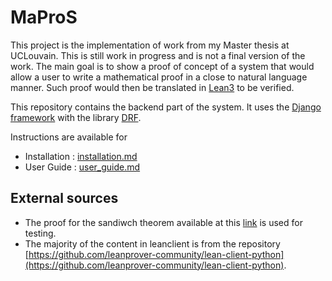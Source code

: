 # MaProS
This project is the implementation of work from my Master thesis at UCLouvain.
This is still work in progress and is not a final version of the work.
The main goal is to show a proof of concept of a system that would allow a user to write a mathematical proof in a
close to natural language manner.
Such proof would then be translated in [Lean3](https://leanprover.github.io/) to be verified.

This repository contains the backend part of the system.
It uses the [Django framework](https://www.djangoproject.com/) with the library [DRF](https://www.django-rest-framework.org/).

Instructions are available for
* Installation : [installation.md](installation.md)
* User Guide : [user_guide.md](user_guide.md)

## External sources
* The proof for the sandiwch theorem available at this [link](http://wwwf.imperial.ac.uk/~buzzard/docs/lean/sandwich.html)
  is used for testing.
* The majority of the content in leanclient is from the repository 
  [https://github.com/leanprover-community/lean-client-python](https://github.com/leanprover-community/lean-client-python).